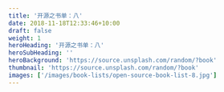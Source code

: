 ```yaml
---
title: '开源之书单：八'
date: 2018-11-18T12:33:46+10:00
draft: false
weight: 1
heroHeading: '开源之书单：八'
heroSubHeading: ''
heroBackground: 'https://source.unsplash.com/random/?book'
thumbnail: 'https://source.unsplash.com/random/?book'
images: ['/images/book-lists/open-source-book-list-8.jpg']
---
```




